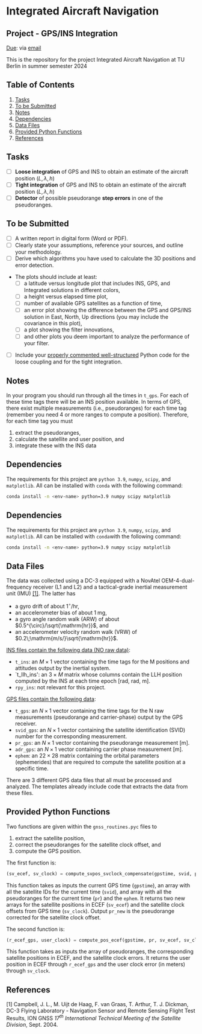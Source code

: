 # Integrated Aircraft Navigation

## Project - GPS/INS Integration

<u>Due</u>: via [email](mailto:maarten.uijtdehaag@tu-berlin.de)

This is the repository for the project Integrated Aircraft Navigation at TU Berlin in summer semester 2024

## Table of Contents

1. [Tasks](#tasks)
2. [To be Submitted](#tobesubmitted)
3. [Notes](#notes)
4. [Dependencies](#dependencies)
5. [Data Files](#datafiles)
6. [Provided Python Functions](#providedpythonfunctions)
7. [References](#references)

<a id="tasks"></a>

## Tasks

- [ ] **Loose integration** of GPS and INS to obtain an estimate of the aircraft position $(L, \lambda, h)$
- [ ] **Tight integration** of GPS and INS to obtain an estimate of the aircraft position $(L, \lambda, h)$
- [ ] **Detector** of possible pseudorange **step errors** in one of the pseudoranges.

<a id="tobesubmitted"></a>

## To be Submitted

- [ ] A written report in digital form (Word or PDF).
- [ ] Clearly state your assumptions, reference your sources, and outline your methodology.
- [ ] Derive which algorithms you have used to calculate the 3D positions and error detection.
- The plots should include at least:
  - [ ] a latitude versus longitude plot that includes INS, GPS, and Integrated solutions in different colors,
  - [ ] a height versus elapsed time plot,
  - [ ] number of available GPS satellites as a function of time,
  - [ ] an error plot showing the difference between the GPS and GPS/INS solution in East, North, Up directions (you may include the covariance in this plot),
  - [ ] a plot showing the filter innovations,
  - [ ] and other plots you deem important to analyze the performance of your filter.
- [ ] Include your <u>properly commented well-structured</u> Python code for the loose coupling and for the tight integration.

<a id="notes"></a>

## Notes

In your program you should run through all the times in `t_gps`.
For each of these time tags there will be an INS position available.
In terms of GPS, there exist multiple measurements (i.e., pseudoranges) for each time tag (remember you need 4 or more ranges to compute a position).
Therefore, for each time tag you must

1. extract the pseudoranges,
2. calculate the satellite and user position, and
3. integrate these with the INS data

<a id="dependencies"></a>

## Dependencies

The requirements for this project are `python 3.9`, `numpy`, `scipy`, and `matplotlib`. All can be installed with `conda` with the following command:

```zsh
conda install -n <env-name> python=3.9 numpy scipy matplotlib
```

<a id="datafiles"></a>

## Dependencies

The requirements for this project are `python 3.9`, `numpy`, `scipy`, and `matplotlib`. All can be installed with `conda`with the following command:

```zsh
conda install -n <env-name> python=3.9 numpy scipy matplotlib
```

## Data Files

The data was collected using a DC-3 equipped with a NovAtel OEM-4-dual-frequency receiver (L1 and L2) and a tactical-grade inertial measurement unit (IMU) [[1]](#1).
The latter has

- a gyro drift of about $1^{\circ}/\mathrm{hr}$,
- an accelerometer bias of about $1\;\mathrm{mg}$,
- a gyro angle random walk (ARW) of about $0.5^{\circ}/\sqrt{\mathrm{hr}}$, and
- an accelerometer velocity random walk (VRW) of $0.2\;\mathrm{m/s/}\sqrt{\mathrm{hr}}$.

<u>INS files contain the following data (NO raw data)</u>:

- `t_ins`: an $M\times 1$ vector containing the time tags for the M positions and attitudes output by the inertial system.
- `t_llh_ins': an $3\times M$ matrix whose columns contain the LLH position computed by the INS at each time epoch \[rad, rad, m\].
- `rpy_ins`: not relevant for this project.

<u>GPS files contain the following data</u>:

- `t_gps`: an $N\times 1$ vector containing the time tags for the N raw measurements (pseudorange and carrier-phase) output by the GPS receiver.
- `svid_gps`: an $N\times 1$ vector containing the satellite identification (SVID) number for the corresponding measurement.
- `pr_gps`: an $N\times 1$ vector containing the pseudorange measurement \[m\].
- `adr_gps`: an $N\times 1$ vector containing carrier phase measurement \[m\].
- `ephem`: an $22\times 28$ matrix containing the orbital parameters (ephemerides) that are required to compute the satellite position at a specific time.

There are 3 different GPS data files that all must be processed and analyzed. The templates already include code that extracts the data from these files.

<a id="providedpythonfunctions"></a>

## Provided Python Functions

Two functions are given within the `gnss_routines.pyc` files to

1. extract the satellite position,
2. correct the pseudoranges for the satellite clock offset, and
3. compute the GPS position.

The first function is:

```python
(sv_ecef, sv_clock) = compute_svpos_svclock_compensate(gpstime, svid, pr, ephem)
```

This function takes as inputs the current GPS time (`gpstime`), an array with all the satellite IDs for the current time (`svid`), and array with all the pseudoranges for the current time (`pr`) and the `ephem`. It returns two new arrays for the satellite positions in ECEF (`sv_ecef`) and the satellite clock offsets from GPS time (`sv_clock`). Output `pr_new` is the pseudorange corrected for the satellite clock offset.

The second function is:

```python
(r_ecef_gps, user_clock) = compute_pos_ecef(gpstime, pr, sv_ecef, sv_clock)
```

This function takes as inputs the array of pseudoranges, the corresponding satellite positions in ECEF, and the satellite clock errors. It returns the user position in ECEF through `r_ecef_gps` and the user clock error (in meters) through `sv_clock`.

<a id="references"></a>

## References

<a id="1">[1]</a>
Campbell, J. L., M. Uijt de Haag, F. van Graas, T. Arthur, T. J. Dickman, DC-3 Flying Laboratory - Navigation Sensor and Remote Sensing Flight Test Results, ION GNSS _17<sup>th</sup> International Technical Meeting of the Satellite Division_, Sept. 2004.
